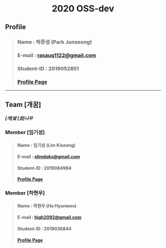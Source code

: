 # <center>2020 OSS-dev</center>
## Profile
> ### Name : 박준성 (Park Junseong)
> ### E-mail : rasauq1122@gmail.com
> ### Student-ID : 2019052851
> ### [Profile Page](https://rasauq1122.github.io/)        
<hr/>

## Team **[개꿈]**
##### [개]발 [꿈]나무
### Member [**임기성**]
> #### Name : 임기성 (Lim Kiseong)
> #### E-mail : slimdoks@gmail.com
> #### Student-ID : 2019084984
> #### [Profile Page](https://piut0.github.io/)

### Member [**하현우**]
> #### Name : 하현우 (Ha Hyunwoo)
> #### E-mail : high2092@gmail.com
> #### Student-ID : 2019036844
> #### [Profile Page](https://high2092.github.io/)